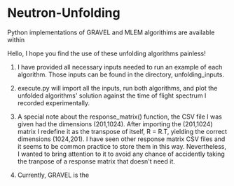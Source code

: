 # Neutron-Unfolding
Python implementations of GRAVEL and MLEM algorithims are available within

Hello, I hope you find the use of these unfolding algorithms painless!

1. I have provided all necessary inputs needed to run an example of each algorithm. Those inputs can be found in the directory, unfolding_inputs.

2. execute.py will import all the inputs, run both algorithms, and plot the unfolded algorithms' solution against the time of flight spectrum 
   I recorded experimentally.

3. A special note about the response_matrix() function, the CSV file I was given had the dimensions (201,1024). After importing the (201,1024)
   matrix I redefine it as the transpose of itself, R = R.T, yielding the correct dimensions (1024,201). I have seen other response matrix CSV
   files and it seems to be common practice to store them in this way. Nevertheless, I wanted to bring attention to it to avoid any chance of 
   accidently taking the tranpose of a response matrix that doesn't need it.

4. Currently, GRAVEL is the 
